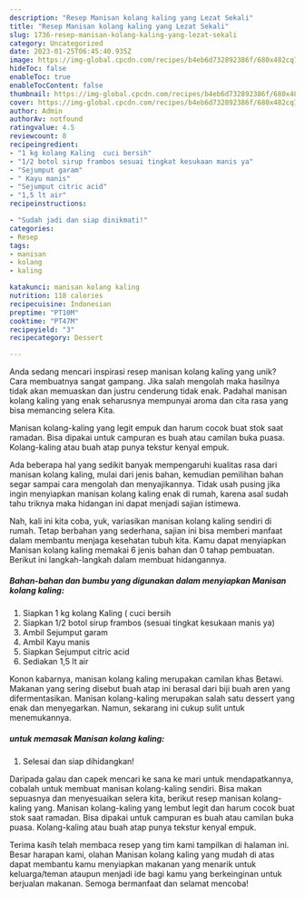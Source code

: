 ```yaml
---
description: "Resep Manisan kolang kaling yang Lezat Sekali"
title: "Resep Manisan kolang kaling yang Lezat Sekali"
slug: 1736-resep-manisan-kolang-kaling-yang-lezat-sekali
category: Uncategorized
date: 2023-01-25T06:45:40.935Z
image: https://img-global.cpcdn.com/recipes/b4eb6d732892386f/680x482cq70/manisan-kolang-kaling-foto-resep-utama.jpg
hideToc: false
enableToc: true
enableTocContent: false
thumbnail: https://img-global.cpcdn.com/recipes/b4eb6d732892386f/680x482cq70/manisan-kolang-kaling-foto-resep-utama.jpg
cover: https://img-global.cpcdn.com/recipes/b4eb6d732892386f/680x482cq70/manisan-kolang-kaling-foto-resep-utama.jpg
author: Admin
authorAv: notfound
ratingvalue: 4.5
reviewcount: 8
recipeingredient:
- "1 kg kolang Kaling  cuci bersih"
- "1/2 botol sirup frambos sesuai tingkat kesukaan manis ya"
- "Sejumput garam"
- " Kayu manis"
- "Sejumput citric acid"
- "1,5 lt air"
recipeinstructions:

- "Sudah jadi dan siap dinikmati!"
categories:
- Resep
tags:
- manisan
- kolang
- kaling

katakunci: manisan kolang kaling 
nutrition: 118 calories
recipecuisine: Indonesian
preptime: "PT10M"
cooktime: "PT47M"
recipeyield: "3"
recipecategory: Dessert

---
```





Anda sedang mencari inspirasi resep manisan kolang kaling yang unik? Cara membuatnya sangat gampang. Jika salah mengolah maka hasilnya tidak akan memuaskan dan justru cenderung tidak enak. Padahal manisan kolang kaling yang enak seharusnya mempunyai aroma dan cita rasa yang bisa memancing selera Kita.





Manisan kolang-kaling yang legit empuk dan harum cocok buat stok saat ramadan. Bisa dipakai untuk campuran es buah atau camilan buka puasa. Kolang-kaling atau buah atap punya tekstur kenyal empuk.

Ada beberapa hal yang sedikit banyak mempengaruhi kualitas rasa dari manisan kolang kaling, mulai dari jenis bahan, kemudian pemilihan bahan segar sampai cara mengolah dan menyajikannya. Tidak usah pusing jika ingin menyiapkan manisan kolang kaling enak di rumah, karena asal sudah tahu triknya maka hidangan ini dapat menjadi sajian istimewa.






Nah, kali ini kita coba, yuk, variasikan manisan kolang kaling sendiri di rumah. Tetap berbahan yang sederhana, sajian ini bisa memberi manfaat dalam membantu menjaga kesehatan tubuh kita. Kamu dapat menyiapkan Manisan kolang kaling memakai 6 jenis bahan dan 0 tahap pembuatan. Berikut ini langkah-langkah dalam membuat hidangannya.

<!--inarticleads1-->

##### Bahan-bahan dan bumbu yang digunakan dalam menyiapkan Manisan kolang kaling:

1. Siapkan 1 kg kolang Kaling ( cuci bersih
1. Siapkan 1/2 botol sirup frambos (sesuai tingkat kesukaan manis ya)
1. Ambil Sejumput garam
1. Ambil  Kayu manis
1. Siapkan Sejumput citric acid
1. Sediakan 1,5 lt air


Konon kabarnya, manisan kolang kaling merupakan camilan khas Betawi. Makanan yang sering disebut buah atap ini berasal dari biji buah aren yang difermentasikan. Manisan kolang-kaling merupakan salah satu dessert yang enak dan menyegarkan. Namun, sekarang ini cukup sulit untuk menemukannya. 

<!--inarticleads2-->

#####  untuk memasak Manisan kolang kaling:


1. Selesai dan siap dihidangkan!

Daripada galau dan capek mencari ke sana ke mari untuk mendapatkannya, cobalah untuk membuat manisan kolang-kaling sendiri. Bisa makan sepuasnya dan menyesuaikan selera kita, berikut resep manisan kolang-kaling yang. Manisan kolang-kaling yang lembut legit dan harum cocok buat stok saat ramadan. Bisa dipakai untuk campuran es buah atau camilan buka puasa. Kolang-kaling atau buah atap punya tekstur kenyal empuk. 

Terima kasih telah membaca resep yang tim kami tampilkan di halaman ini. Besar harapan kami, olahan Manisan kolang kaling yang mudah di atas dapat membantu kamu menyiapkan makanan yang menarik untuk keluarga/teman ataupun menjadi ide bagi kamu yang berkeinginan untuk berjualan makanan. Semoga bermanfaat dan selamat mencoba!
